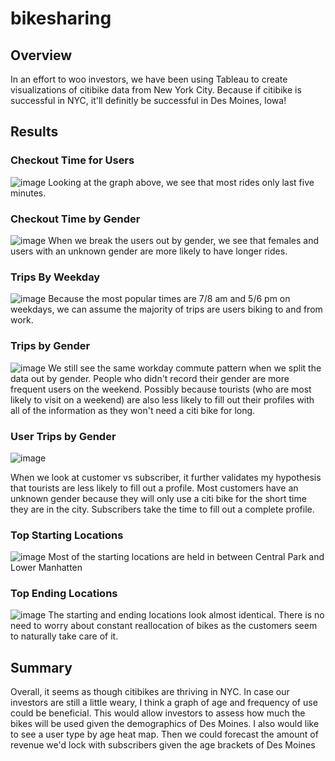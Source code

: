 # bikesharing

## Overview
In an effort to woo investors, we have been using Tableau to create visualizations of citibike data from New York City.  Because if citibike is successful in NYC, it'll definitly be successful in Des Moines, Iowa!

## Results

### Checkout Time for Users
![image](https://user-images.githubusercontent.com/79211628/121733214-d3bb6900-cab8-11eb-9029-9b9eb5246968.png)
Looking at the graph above, we see that most rides only last five minutes.

### Checkout Time by Gender
![image](https://user-images.githubusercontent.com/79211628/121733491-2b59d480-cab9-11eb-88a6-a92b6f1dd1a2.png)
When we break the users out by gender, we see that females and users with an unknown gender are more likely to have longer rides.

### Trips By Weekday
![image](https://user-images.githubusercontent.com/79211628/121733652-5fcd9080-cab9-11eb-9a96-382b55643eeb.png)
Because the most popular times are 7/8 am and 5/6 pm on weekdays, we can assume the majority of trips are users biking to and from work.

### Trips by Gender
![image](https://user-images.githubusercontent.com/79211628/121733846-a1f6d200-cab9-11eb-9d1a-ca3145c6c0af.png)
We still see the same workday commute pattern when we split the data out by gender.  People who didn't record their gender are more frequent users on the weekend.  Possibly because tourists (who are most likely to visit on a weekend) are also less likely to fill out their profiles with all of the information as they won't need a citi bike for long.

### User Trips by Gender
![image](https://user-images.githubusercontent.com/79211628/121734026-d5d1f780-cab9-11eb-8036-e4f993efe3c2.png)

When we look at customer vs subscriber, it further validates my hypothesis that tourists are less likely to fill out a profile.  Most customers have an unknown gender because they will only use a citi bike for the short time they are in the city.  Subscribers take the time to fill out a complete profile.

### Top Starting Locations
![image](https://user-images.githubusercontent.com/79211628/121734266-25b0be80-caba-11eb-991a-7e321ad573a6.png)
Most of the starting locations are held in between Central Park and Lower Manhatten

### Top Ending Locations
![image](https://user-images.githubusercontent.com/79211628/121734419-601a5b80-caba-11eb-9e44-169633527c30.png)
The starting and ending locations look almost identical.  There is no need to worry about constant reallocation of bikes as the customers seem to naturally take care of it.

## Summary
Overall, it seems as though citibikes are thriving in NYC.  In case our investors are still a little weary, I think a graph of age and frequency of use could be beneficial.  This would allow investors to assess how much the bikes will be used given the demographics of Des Moines.  I also would like to see a user type by age heat map.  Then we could forecast the amount of revenue we'd lock with subscribers given the age brackets of Des Moines

